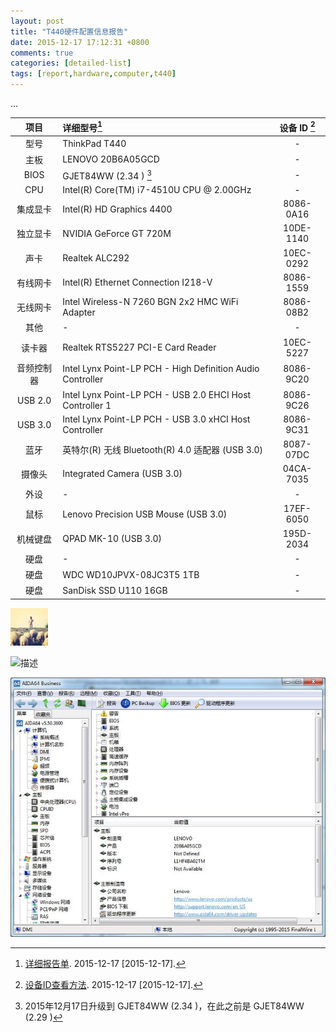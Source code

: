 ```yaml
---
layout: post
title: "T440硬件配置信息报告"
date: 2015-12-17 17:12:31 +0800
comments: true
categories: [detailed-list]
tags: [report,hardware,computer,t440]
---
```


...

<!-- more -->

| 项目     | 详细型号[^1] | 设备 ID [^2] |
| :------: | :------- | :------: |
| 型号 | ThinkPad T440 | -        |
| 主板     | LENOVO 20B6A05GCD | -        |
| BIOS     | GJET84WW (2.34 ) [^3] | -        |
| CPU      | Intel(R) Core(TM) i7-4510U CPU @ 2.00GHz | -        |
| 集成显卡 | Intel(R) HD Graphics 4400 | 8086-0A16 |
| 独立显卡 | NVIDIA GeForce GT 720M | 10DE-1140 |
| 声卡     | Realtek ALC292 | 10EC-0292 |
| 有线网卡 | Intel(R) Ethernet Connection I218-V | 8086-1559 |
| 无线网卡 | Intel Wireless-N 7260 BGN 2x2 HMC WiFi Adapter | 8086-08B2 |
| 其他     | -       | -        |
| 读卡器   | Realtek RTS5227 PCI-E Card Reader | 10EC-5227 |
| 音频控制器 | Intel Lynx Point-LP PCH - High Definition Audio Controller | 8086-9C20 |
| USB 2.0  | Intel Lynx Point-LP PCH - USB 2.0 EHCI Host Controller 1 | 8086-9C26 |
| USB 3.0  | Intel Lynx Point-LP PCH - USB 3.0 xHCI Host Controller | 8086-9C31 |
| 蓝牙     | 英特尔(R) 无线 Bluetooth(R) 4.0 适配器 (USB 3.0) | 8087-07DC |
| 摄像头   | Integrated Camera (USB 3.0) | 04CA-7035 |
| 外设     | -       | -        |
| 鼠标     | Lenovo Precision USB Mouse (USB 3.0) |17EF-6050 |
| 机械键盘 | QPAD MK-10 (USB 3.0) |195D-2034 |
| 硬盘     | -       | -        |
| 硬盘     | WDC WD10JPVX-08JC3T5 1TB | -        |
| 硬盘     | SanDisk SSD U110 16GB | -        |

![描述](/images/avatar_60.jpeg)

![描述](http://gallery.myrsoft.local/_data/i/blog/201512/20151217192412-66585271-me.jpg)

![描述](/image/201512/20151217192412-66585271-me.jpg)

[^1]: [详细报告单](/Report.txt "详细报告单"). 2015-12-17 [2015-12-17].
[^2]: [设备ID查看方法](http://dosc.myrsoft.net "设备ID查看方法"). 2015-12-17 [2015-12-17].
[^3]: 2015年12月17日升级到 GJET84WW (2.34 )，在此之前是 GJET84WW (2.29 )
